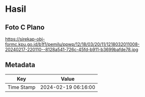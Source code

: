# Hasil

## Foto C Plano

https://sirekap-obj-formc.kpu.go.id/b1f1/pemilu/ppwp/12/18/03/20/11/1218032011008-20240217-220110--8128a541-726c-45fd-b911-b3699bafde78.jpg


## Metadata

| Key        | Value               |
| ---------- | ------------------- |
| Time Stamp | 2024-02-19 06:16:00 |



